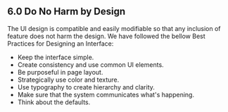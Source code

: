 ## **6.0 Do No Harm by Design**

The UI design is compatible and easily modifiable so that any inclusion of feature does not harm the design. We have followed the bellow Best Practices for Designing an Interface:

- Keep the interface simple.
- Create consistency and use common UI elements.
- Be purposeful in page layout.
- Strategically use color and texture.
- Use typography to create hierarchy and clarity.
- Make sure that the system communicates what's happening.
- Think about the defaults.